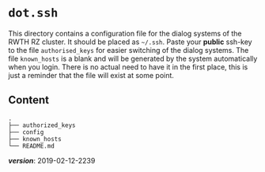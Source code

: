 # `dot.ssh`

This directory contains a configuration file for the dialog systems
of the RWTH RZ cluster.
It should be placed as `~/.ssh`. 
Paste your **public** ssh-key to the file `authorised_keys` for
easier switching of the dialog systems. 
The file `known_hosts` is a blank and will be generated 
by the system automatically when you login. 
There is no actual need to have it in the first place,
this is just a reminder that the file will exist at some point.

## Content
```
.
├── authorized_keys
├── config
├── known_hosts
└── README.md
```

___version___: 2019-02-12-2239

